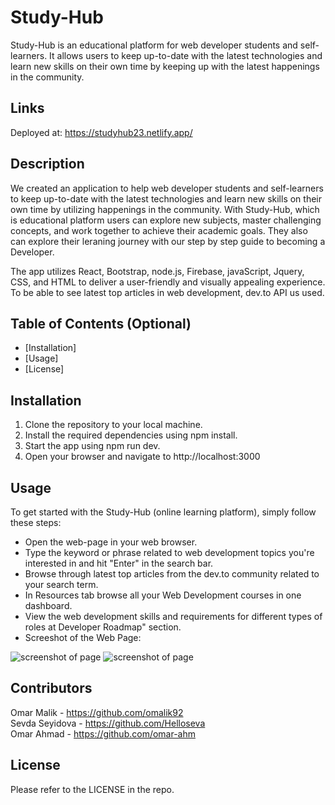# Study-Hub
Study-Hub is an educational platform for web developer students and self-learners. It allows users to keep up-to-date with the latest technologies and learn new skills on their own time by keeping up with the latest  happenings in the community.

## Links

Deployed at: https://studyhub23.netlify.app/


## Description 

We created an application to help web developer students and self-learners to keep up-to-date with the latest technologies and learn new skills on their own time by utilizing happenings in the community. With Study-Hub, which is educational platform users can explore new subjects, master challenging concepts, and work together to achieve their academic goals. They also can explore their leraning journey with our step by step guide to becoming a Developer.

The app utilizes React, Bootstrap, node.js, Firebase, javaScript, Jquery, CSS, and HTML to deliver a user-friendly and visually appealing experience. To be able to see latest top articles in web development, dev.to API us used.


## Table of Contents (Optional)

* [Installation]
* [Usage]
* [License]


## Installation

1. Clone the repository to your local machine.
2. Install the required dependencies using npm install.
3. Start the app using npm run dev.
4. Open your browser and navigate to http://localhost:3000

## Usage 

To get started with the Study-Hub (online learning platform), simply follow these steps:

- Open the web-page in your web browser.
- Type the keyword or phrase related to web development topics you're interested in and hit "Enter" in the search bar.
- Browse through latest top articles from the dev.to community related to your search term.
- In Resources tab browse all your Web Development courses in one dashboard.
- View the web development skills and requirements for different types of roles
at Developer Roadmap" section.
- Screeshot of the Web Page:

![screenshot of page](assets/images/Screenshot.png)
![screenshot of page](assets/images/Screenshot.png)


## Contributors

Omar Malik - https://github.com/omalik92  
Sevda Seyidova - https://github.com/Helloseva  
Omar Ahmad - https://github.com/omar-ahm


## License

Please refer to the LICENSE in the repo.